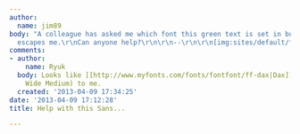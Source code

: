 ```yaml
---
author:
  name: jim89
body: "A colleague has asked me which font this green text is set in but the name
  escapes me.\r\nCan anyone help?\r\n\r\n--\r\n\r\n[img:sites/default/files/old-images/flanders_6302.jpg]"
comments:
- author:
    name: Ryuk
  body: Looks like [[http://www.myfonts.com/fonts/fontfont/ff-dax|Dax]] (possibly
    Wide Medium) to me.
  created: '2013-04-09 17:34:25'
date: '2013-04-09 17:12:28'
title: Help with this Sans...

---
```

